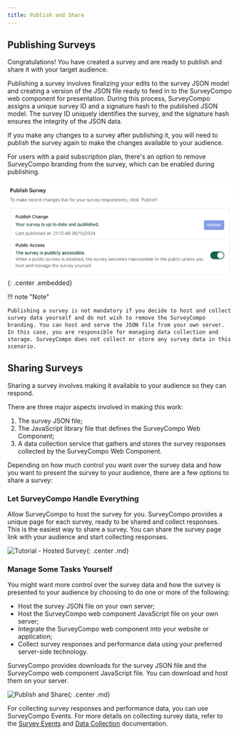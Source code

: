 ```yaml
---
title: Publish and Share
---
```


## Publishing Surveys

Congratulations! You have created a survey and are ready to publish and share it with your target audience.

Publishing a survey involves finalizing your edits to the survey JSON model and creating a version of the JSON file ready to feed in to the SurveyCompo web component for presentation. During this process, SurveyCompo assigns a unique survey ID and a signature hash to the published JSON model. The survey ID uniquely identifies the survey, and the signature hash ensures the integrity of the JSON data.

If you make any changes to a survey after publishing it, you will need to publish the survey again to make the changes available to your audience.

For users with a paid subscription plan, there's an option to remove SurveyCompo branding from the survey, which can be enabled during publishing.

![Tutorial - Publishing](../assets/images/tutorial-publish.png){: .center .embedded}

!!! note "Note"

    Publishing a survey is not mandatory if you decide to host and collect survey data yourself and do not wish to remove the SurveyCompo branding. You can host and serve the JSON file from your own server. In this case, you are responsible for managing data collection and storage. SurveyCompo does not collect or store any survey data in this scenario.

## Sharing Surveys

Sharing a survey involves making it available to your audience so they can respond.

There are three major aspects involved in making this work:

1. The survey JSON file;
1. The JavaScript library file that defines the SurveyCompo Web Component;
1. A data collection service that gathers and stores the survey responses collected by the SurveyCompo Web Component.

Depending on how much control you want over the survey data and how you want to present the survey to your audience, there are a few options to share a survey:

### Let SurveyCompo Handle Everything

Allow SurveyCompo to host the survey for you. SurveyCompo provides a unique page for each survey, ready to be shared and collect responses. This is the easiest way to share a survey. You can share the survey page link with your audience and start collecting responses.

![Tutorial - Hosted Survey](../assets/images/tutorial-hosted.png){: .center .md}

### Manage Some Tasks Yourself

You might want more control over the survey data and how the survey is presented to your audience by choosing to do one or more of the following:

- Host the survey JSON file on your own server;
- Host the SurveyCompo web component JavaScript file on your own server;
- Integrate the SurveyCompo web component into your website or application;
- Collect survey responses and performance data using your preferred server-side technology.

SurveyCompo provides downloads for the survey JSON file and the SurveyCompo web component JavaScript file. You can download and host them on your server.

![Publish and Share](../assets/images/tutorial-selfhosting.png){: .center .md}

For collecting survey responses and performance data, you can use SurveyCompo Events.
For more details on collecting survey data, refer to the [Survey Events](/integration/event-and-api/) and [Data Collection](/integration/data-collection) documentation.
